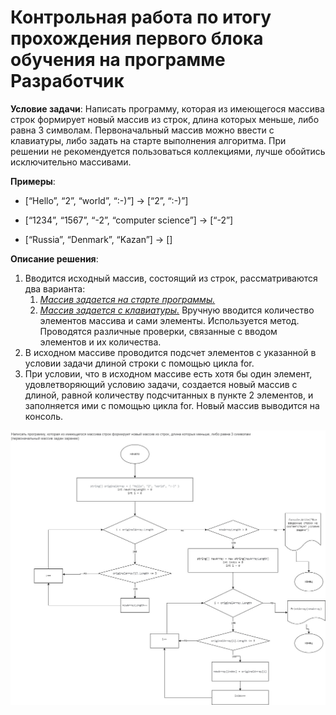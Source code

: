 # Контрольная работа по итогу прохождения первого блока обучения на программе Разработчик

**Условие задачи**:   Написать программу, которая из имеющегося массива строк формирует новый массив из строк, длина которых меньше, либо равна 3 символам. Первоначальный массив можно ввести с клавиатуры, либо задать на старте выполнения алгоритма. При решении не рекомендуется пользоваться коллекциями, лучше обойтись исключительно массивами.

**Примеры**:

* [“Hello”, “2”, “world”, “:-)”] → [“2”, “:-)”]

* [“1234”, “1567”, “-2”, “computer science”] → [“-2”]

* [“Russia”, “Denmark”, “Kazan”] → []

**Описание решения**:

1. Вводится исходный массив, состоящий из строк, рассматриваются два варианта:
    1. [*Массив задается на старте программы.*](https://github.com/IrinaKazantseva/final_control_work/tree/main/OriginalArrayByDefault) 
    2. [*Массив задается с клавиатуры.*](https://github.com/IrinaKazantseva/final_control_work/tree/main/OriginalArrayManual) 
    Вручную вводится количество элементов массива и сами элементы. Используется метод. Проводятся различные проверки, связанные с вводом элементов и их количества.
2. В исходном массиве проводится подсчет элементов с указанной в условии задачи длиной строки с помощью цикла for.
3. При условии, что в исходном массиве есть хотя бы один элемент, удовлетворяющий условию задачи, создается новый массив с длиной, равной количеству подсчитанных в пункте 2 элементов, и заполняется ими с помощью цикла for. Новый массив выводится на консоль.

**![](https://github.com/IrinaKazantseva/final_control_work/blob/main/Final_Control_Work_Diagram.jpg?raw=true "Блок-схема для случая, когда массив задан изначально")**






